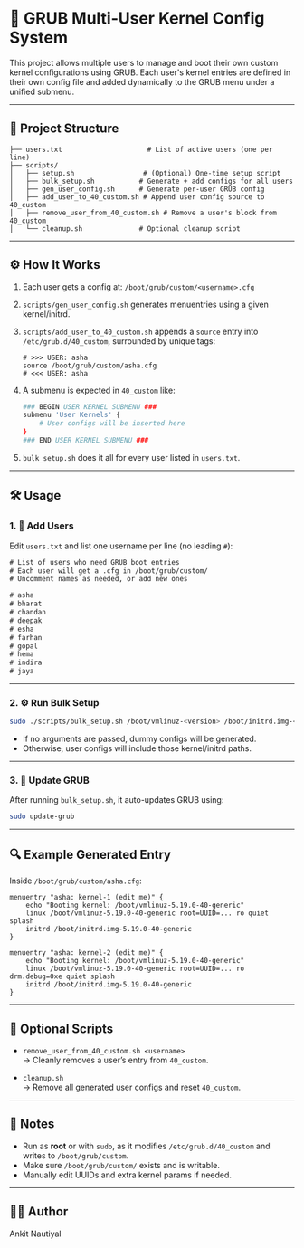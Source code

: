 # 🧩 GRUB Multi-User Kernel Config System

This project allows multiple users to manage and boot their own custom kernel configurations using GRUB. Each user's kernel entries are defined in their own config file and added dynamically to the GRUB menu under a unified submenu.

---

## 📁 Project Structure

```
├── users.txt                     # List of active users (one per line)
├── scripts/
│   ├── setup.sh                 # (Optional) One-time setup script
│   ├── bulk_setup.sh           # Generate + add configs for all users
│   ├── gen_user_config.sh      # Generate per-user GRUB config
│   ├── add_user_to_40_custom.sh # Append user config source to 40_custom
│   ├── remove_user_from_40_custom.sh # Remove a user's block from 40_custom
│   └── cleanup.sh              # Optional cleanup script
```

---

## ⚙️ How It Works

1. Each user gets a config at: `/boot/grub/custom/<username>.cfg`
2. `scripts/gen_user_config.sh` generates menuentries using a given kernel/initrd.
3. `scripts/add_user_to_40_custom.sh` appends a `source` entry into `/etc/grub.d/40_custom`, surrounded by unique tags:
   ```
   # >>> USER: asha
   source /boot/grub/custom/asha.cfg
   # <<< USER: asha
   ```
4. A submenu is expected in `40_custom` like:
   ```bash
   ### BEGIN USER KERNEL SUBMENU ###
   submenu 'User Kernels' {
       # User configs will be inserted here
   }
   ### END USER KERNEL SUBMENU ###
   ```

5. `bulk_setup.sh` does it all for every user listed in `users.txt`.

---

## 🛠️ Usage

### 1. 📄 Add Users

Edit `users.txt` and list one username per line (no leading `#`):

```txt
# List of users who need GRUB boot entries
# Each user will get a .cfg in /boot/grub/custom/
# Uncomment names as needed, or add new ones

# asha
# bharat
# chandan
# deepak
# esha
# farhan
# gopal
# hema
# indira
# jaya
```

---

### 2. ⚙️ Run Bulk Setup

```bash
sudo ./scripts/bulk_setup.sh /boot/vmlinuz-<version> /boot/initrd.img-<version>
```

- If no arguments are passed, dummy configs will be generated.
- Otherwise, user configs will include those kernel/initrd paths.

---

### 3. 🔁 Update GRUB

After running `bulk_setup.sh`, it auto-updates GRUB using:

```bash
sudo update-grub
```

---

## 🔍 Example Generated Entry

Inside `/boot/grub/custom/asha.cfg`:

```grub
menuentry "asha: kernel-1 (edit me)" {
    echo "Booting kernel: /boot/vmlinuz-5.19.0-40-generic"
    linux /boot/vmlinuz-5.19.0-40-generic root=UUID=... ro quiet splash
    initrd /boot/initrd.img-5.19.0-40-generic
}

menuentry "asha: kernel-2 (edit me)" {
    echo "Booting kernel: /boot/vmlinuz-5.19.0-40-generic"
    linux /boot/vmlinuz-5.19.0-40-generic root=UUID=... ro drm.debug=0xe quiet splash
    initrd /boot/initrd.img-5.19.0-40-generic
}
```

---

## 🧹 Optional Scripts

- `remove_user_from_40_custom.sh <username>`  
  → Cleanly removes a user’s entry from `40_custom`.

- `cleanup.sh`  
  → Remove all generated user configs and reset `40_custom`.

---

## 🔐 Notes

- Run as **root** or with `sudo`, as it modifies `/etc/grub.d/40_custom` and writes to `/boot/grub/custom`.
- Make sure `/boot/grub/custom/` exists and is writable.
- Manually edit UUIDs and extra kernel params if needed.

---

## 👨‍💻 Author

Ankit Nautiyal
